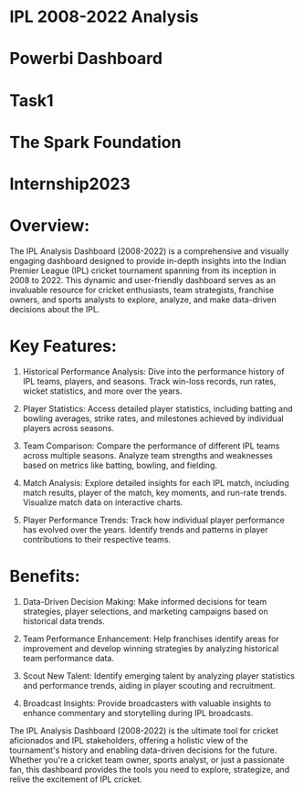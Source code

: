 # IPL 2008-2022 Analysis
# Powerbi Dashboard
# Task1
# The Spark Foundation 
# Internship2023

# Overview:
The IPL Analysis Dashboard (2008-2022) is a comprehensive and visually engaging dashboard
designed to provide in-depth insights into the Indian Premier League (IPL) cricket tournament spanning from its inception in 2008 to 2022. 
This dynamic and user-friendly dashboard serves as an invaluable resource for cricket enthusiasts,
team strategists, franchise owners, and sports analysts to explore, analyze, and make data-driven decisions about the IPL.

# Key Features:

1. Historical Performance Analysis: Dive into the performance history of IPL teams, players, and seasons. Track win-loss records, run rates, wicket statistics, and more over the years.

2. Player Statistics: Access detailed player statistics, including batting and bowling averages, strike rates, and milestones achieved by individual players across seasons.

3. Team Comparison: Compare the performance of different IPL teams across multiple seasons. Analyze team strengths and weaknesses based on metrics like batting, bowling, and fielding.

4. Match Analysis: Explore detailed insights for each IPL match, including match results, player of the match, key moments, and run-rate trends. Visualize match data on interactive charts.

5. Player Performance Trends: Track how individual player performance has evolved over the years. Identify trends and patterns in player contributions to their respective teams.

# Benefits:

1. Data-Driven Decision Making: Make informed decisions for team strategies, player selections, and marketing campaigns based on historical data trends.

2. Team Performance Enhancement: Help franchises identify areas for improvement and develop winning strategies by analyzing historical team performance data.

3. Scout New Talent: Identify emerging talent by analyzing player statistics and performance trends, aiding in player scouting and recruitment.

4. Broadcast Insights: Provide broadcasters with valuable insights to enhance commentary and storytelling during IPL broadcasts.

The IPL Analysis Dashboard (2008-2022) is the ultimate tool for cricket aficionados and IPL stakeholders, offering a holistic view of the tournament's history and
enabling data-driven decisions for the future. Whether you're a cricket team owner, sports analyst, or just a passionate fan, this dashboard provides the tools you need to explore, 
strategize, and relive the excitement of IPL cricket.





